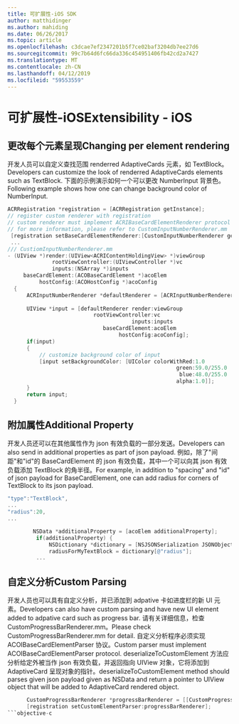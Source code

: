 ```yaml
---
title: 可扩展性-iOS SDK
author: matthidinger
ms.author: mahiding
ms.date: 06/26/2017
ms.topic: article
ms.openlocfilehash: c3dcae7ef2347201b5f7ce02baf3204db7ee27d6
ms.sourcegitcommit: 99c7b64d6fc66da336c454951406fb42cd2a7427
ms.translationtype: MT
ms.contentlocale: zh-CN
ms.lasthandoff: 04/12/2019
ms.locfileid: "59553559"
---
```

# <a name="extensibility---ios"></a><span data-ttu-id="12e50-102">可扩展性-iOS</span><span class="sxs-lookup"><span data-stu-id="12e50-102">Extensibility - iOS</span></span>

## <a name="changing-per-element-rendering"></a><span data-ttu-id="12e50-103">更改每个元素呈现</span><span class="sxs-lookup"><span data-stu-id="12e50-103">Changing per element rendering</span></span>

<span data-ttu-id="12e50-104">开发人员可以自定义查找范围 renderred AdaptiveCards 元素，如 TextBlock。</span><span class="sxs-lookup"><span data-stu-id="12e50-104">Developers can customize the look of renderred AdaptiveCards elements such as TextBlock.</span></span>
<span data-ttu-id="12e50-105">下面的示例演示如何一个可以更改 NumberInput 背景色。</span><span class="sxs-lookup"><span data-stu-id="12e50-105">Following example shows how one can change background color of NumberInput.</span></span>

```objective-c
ACRRegistration *registration = [ACRRegistration getInstance];
// register custom renderer with registration
// custom renderer must implement ACRIBaseCardElementRenderer protocol
// for more information, please refer to CustomInputNumberRenderer.mm
 [registration setBaseCardElementRenderer:[CustomInputNumberRenderer getInstance] cardElementType:ACRNumberInput];
 ...
/// CustiomInputNumberRenderer.mm
- (UIView *)render:(UIView<ACRIContentHoldingView> *)viewGroup
              rootViewController:(UIViewController *)vc
              inputs:(NSArray *)inputs
     baseCardElement:(ACOBaseCardElement *)acoElem
          hostConfig:(ACOHostConfig *)acoConfig
  {
      ACRInputNumberRenderer *defaultRenderer = [ACRInputNumberRenderer getInstance];
 
      UIView *input = [defaultRenderer render:viewGroup
                           rootViewController:vc
                                       inputs:inputs
                              baseCardElement:acoElem
                                   hostConfig:acoConfig];
      if(input)
      {   
          // customize background color of input
          [input setBackgroundColor: [UIColor colorWithRed:1.0
                                                     green:59.0/255.0
                                                      blue:48.0/255.0
                                                     alpha:1.0]];
      }
      return input;
  }
  ```

 ## <a name="additional-property"></a><span data-ttu-id="12e50-106">附加属性</span><span class="sxs-lookup"><span data-stu-id="12e50-106">Additional Property</span></span>

 <span data-ttu-id="12e50-107">开发人员还可以在其他属性作为 json 有效负载的一部分发送。</span><span class="sxs-lookup"><span data-stu-id="12e50-107">Developers can also send in additional properties as part of json payload.</span></span>
<span data-ttu-id="12e50-108">例如，除了"间距"和"id"的 BaseCardElement 的 json 有效负载，其中一个可以向其 json 有效负载添加 TextBlock 的角半径。</span><span class="sxs-lookup"><span data-stu-id="12e50-108">For example, in addition to "spacing" and "id" of json payload for BaseCardElement, one can add radius for corners of TextBlock to its json payload.</span></span>

 ```objective-c
 "type":"TextBlock",
 ...
 "radius":20,
 ...
 ```

 ```objective-c
         NSData *additionalProperty = [acoElem additionalProperty];
          if(additionalProperty) {
              NSDictionary *dictionary = [NSJSONSerialization JSONObjectWithData:additionalProperty options:NSJSONReadingMutableLeaves error:nil];
              radiusForMyTextBlock = dictionary[@"radius"];
          ...
```
 ## <a name="custom-parsing"></a><span data-ttu-id="12e50-109">自定义分析</span><span class="sxs-lookup"><span data-stu-id="12e50-109">Custom Parsing</span></span>

<span data-ttu-id="12e50-110">开发人员也可以具有自定义分析，并已添加到 adpative 卡如进度栏的新 UI 元素。</span><span class="sxs-lookup"><span data-stu-id="12e50-110">Developers can also have custom parsing and have new UI element added to adpative card such as progress bar.</span></span> <span data-ttu-id="12e50-111">请有关详细信息，检查 CustomProgressBarRenderer.mm。</span><span class="sxs-lookup"><span data-stu-id="12e50-111">Please check CustomProgressBarRenderer.mm for detail.</span></span>
<span data-ttu-id="12e50-112">自定义分析程序必须实现 ACOIBaseCardElementParser 协议。</span><span class="sxs-lookup"><span data-stu-id="12e50-112">Custom parser must implement ACOIBaseCardElementParser protocol.</span></span> <span data-ttu-id="12e50-113">deserializeToCustomElement 方法应分析给定外被当作 json 有效负载，并返回指向 UIView 对象，它将添加到 AdaptiveCard 呈现对象的指针。</span><span class="sxs-lookup"><span data-stu-id="12e50-113">deserializeToCustomElement method should parses given json payload given as NSData and return a pointer to UIView object that will be added to AdaptiveCard rendered object.</span></span>

```objective-c
      CustomProgressBarRenderer *progressBarRenderer = [[CustomProgressBarRenderer alloc] init];
      [registration setCustomElementParser:progressBarRenderer];
```objective-c